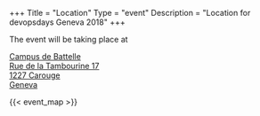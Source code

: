 +++
Title = "Location"
Type = "event"
Description = "Location for devopsdays Geneva 2018"
+++

The event will be taking place at

<a href='https://www.google.ch/maps/place/Haute+%C3%A9cole+de+gestion+de+Gen%C3%A8ve/@46.1754756,6.1370958,17z/data=!4m8!1m2!2m1!1sCampus+de+BattelleRue+de+la+Tambourine+171227+CarougeGeneva!3m4!1s0x478c7ae0da431a2d:0xde629dac4fbb22e2!8m2!3d46.1758689!4d6.1386103?hl=fr' target='_blank'>
    <adress>
    Campus de Battelle<br/>
    Rue de la Tambourine 17<br/>
    1227 Carouge<br/>
    Geneva
    </adress>
</a>

<!-- Uncomment this only if you have set the coordinates for your location in the config yaml. Get Latitude and Longitude of a Point: http://itouchmap.com/latlong.html -->

{{< event_map >}}
